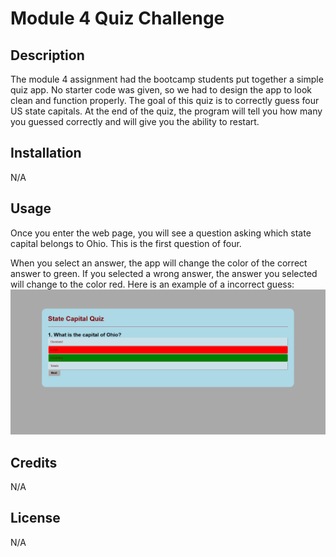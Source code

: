 # Module 4 Quiz Challenge

## Description

The module 4 assignment had the bootcamp students put together a simple quiz app. No starter code was given, so we had to design the app to look clean and function properly. The goal of this quiz is to correctly guess four US state capitals. At the end of the quiz, the program will tell you how many you guessed correctly and will give you the ability to restart.

## Installation

N/A

## Usage

Once you enter the web page, you will see a question asking which state capital belongs to Ohio. This is the first question of four. 

When you select an answer, the app will change the color of the correct answer to green. If you selected a wrong answer, the answer you selected will change to the color red. Here is an example of a incorrect guess: ![Alt text](assets/images/wrong-answer.png)

## Credits

N/A

## License

N/A